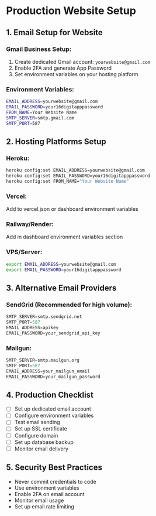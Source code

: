 # Production Website Setup

## 1. Email Setup for Website

### Gmail Business Setup:
1. Create dedicated Gmail account: `yourwebsite@gmail.com`
2. Enable 2FA and generate App Password
3. Set environment variables on your hosting platform

### Environment Variables:
```bash
EMAIL_ADDRESS=yourwebsite@gmail.com
EMAIL_PASSWORD=your16digitapppassword
FROM_NAME=Your Website Name
SMTP_SERVER=smtp.gmail.com
SMTP_PORT=587
```

## 2. Hosting Platforms Setup

### Heroku:
```bash
heroku config:set EMAIL_ADDRESS=yourwebsite@gmail.com
heroku config:set EMAIL_PASSWORD=your16digitapppassword
heroku config:set FROM_NAME="Your Website Name"
```

### Vercel:
Add to vercel.json or dashboard environment variables

### Railway/Render:
Add in dashboard environment variables section

### VPS/Server:
```bash
export EMAIL_ADDRESS=yourwebsite@gmail.com
export EMAIL_PASSWORD=your16digitapppassword
```

## 3. Alternative Email Providers

### SendGrid (Recommended for high volume):
```python
SMTP_SERVER=smtp.sendgrid.net
SMTP_PORT=587
EMAIL_ADDRESS=apikey
EMAIL_PASSWORD=your_sendgrid_api_key
```

### Mailgun:
```python
SMTP_SERVER=smtp.mailgun.org
SMTP_PORT=587
EMAIL_ADDRESS=your_mailgun_email
EMAIL_PASSWORD=your_mailgun_password
```

## 4. Production Checklist

- [ ] Set up dedicated email account
- [ ] Configure environment variables
- [ ] Test email sending
- [ ] Set up SSL certificate
- [ ] Configure domain
- [ ] Set up database backup
- [ ] Monitor email delivery

## 5. Security Best Practices

- Never commit credentials to code
- Use environment variables
- Enable 2FA on email account
- Monitor email usage
- Set up email rate limiting